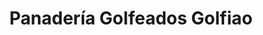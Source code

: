 ---
title: "Panadería Golfeados Golfiao"
url: /caracas/panaderia-golfeados-golfiao/
shop: panadería
---